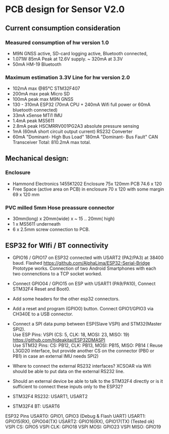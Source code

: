 # PCB design for Sensor V2.0 

## Current consumption consideration
### Measured consumption of hw version 1.0
- M9N GNSS active, SD-card logging active, Bluetooth connected, 
- 1.071W 85mA Peak at 12.6V supply. ~ 320mA at 3.3V
- 50mA HM-19 Bluetooth

### Maximum estimation 3.3V Line for hw version 2.0
- 102mA max @85°C STM32F407 
- 200mA max peak Micro SD
- 100mA peak max M9N GNSS
- 130 - 310mA ESP32 (70mA CPU + 240mA Wifi full power or 60mA bluetooth connected) 
- 33mA xSense MTi1 IMU
- 1.4mA peak MS5611
- 2.8mA peak HSCMRRV001PG2A3 absolute pressure sensing
- 1mA (60mA short circuit output current) RS232 Converter
- 60mA "Dominant- High Bus Load"  180mA "Dominant- Bus Fault" CAN Transceiver
Total:  810.2mA max total. 

## Mechanical design:

### Enclosure
- Hammond Electronics 1455K1202 Enclosure 75x 120mm  PCB 74.6 x 120
- Free Space (active area on PCB) in enclosure 70 x 120  with some margin 69 x 120 mm 

### PVC milled 5mm Hose preassure connector
- 30mm(long) x 20mm(wide) x ~ 15 .. 20mm( high) 
- 1 x MS5611 underneath 
- 6 x 2.5mm screw connection to PCB. 

## ESP32 for WIfi / BT connectivity
- GPIO16 / GPIO17 on ESP32 connected with USART2 (PA2/PA3) at 38400 baud. Flashed https://github.com/AlphaLima/ESP32-Serial-Bridge   Prototype works. Connection of two Android Smartphones with each two connenctions to a TCP socket worked. 
- Connect GPIO04 / GPIO15 on ESP with USART1 (PA9/PA10), Connect STM32F4 Reset and Boot0. 
- Add some headers for the other esp32 connectors.
- Add a reset and program (GPIO0) button. Connect GPIO1/GPIO3 via CH340E to a USB connector.
- Connect a SPI data pump between ESP(Slave VSPI) and STM32(Master SPI2).  
Use ESP Pins: VSPI (CS:  5, CLK: 18, MOSI: 23, MISO: 19)  https://github.com/hideakitai/ESP32DMASPI  
Use STM32 Pins: CS: PB12, CLK: PB13, MOSI: PB15, MISO: PB14 ( Reuse L3GD20 interface, but provide another CS on the connector (PB0 or PB1) in case an external IMU needs SPI2)

- Where to connect the external RS232 interfaces?  XCSOAR via Wifi should be able to put data on the external RS232 line.  
- Should an external device be able to talk to the STM32F4 directly or is it sufficient to connect these inputs only to the ESP32?
- STM32F4 RS232: USART1, USART2   
- STM32F4 BT: USART6

ESP32 Pins
USART0:  GPIO1, GPIO3   (Debug & Flash UART)
USART1:  GPIO15(RX), GPIO04(TX)
USART2:  GPIO16(RX), GPIO17(TX)   (Tested ok)
VSPI CS: GPIO5
VSPI CLK: GPIO18
VSPI MOSI: GPIO23 
VSPI MISO: GPIO19 
